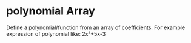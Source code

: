 # polynomial Array
Define a polynomial/function from an array of coefficients.
For example expression of polynomial like: 2x²+5x-3
